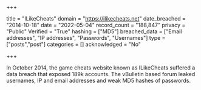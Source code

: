 +++

title = "ILikeCheats"
domain = "https://ilikecheats.net"
date_breached = "2014-10-18"
date = "2022-05-04"
record_count = "188,847"
privacy = "Public"
Verified = "True"
hashing = ["MD5"]
breached_data = ["Email addresses", "IP addresses", "Passwords", "Usernames"]
type = ["posts","post"]
categories = []
acknowledged = "No"


+++


In October 2014, the game cheats website known as ILikeCheats suffered a data breach that exposed 189k accounts. The vBulletin based forum leaked usernames, IP and email addresses and weak MD5 hashes of passwords.

